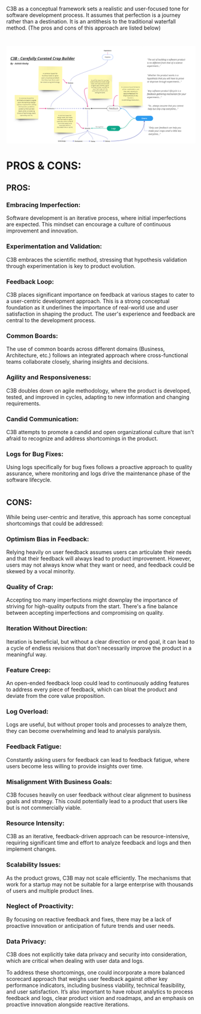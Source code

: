 C3B as a conceptual framework sets a realistic and user-focused tone for software development process.
It assumes that perfection is a journey rather than a destination. It is an antithesis to the traditional 
waterfall method. 
(The pros and cons of this approach are listed below) 
#
![concept-design](Concept.PNG)
#

# PROS & CONS:
## PROS:

### Embracing Imperfection: 
Software development is an iterative process, where initial imperfections are expected. 
This mindset can encourage a culture of continuous improvement and innovation.

### Experimentation and Validation: 
C3B embraces the scientific method, stressing that hypothesis validation through experimentation 
is key to product evolution.

### Feedback Loop: 
C3B places significant importance on feedback at various stages to cater to a user-centric development approach. 
This is a strong conceptual foundation as it underlines the importance of real-world use and user satisfaction 
in shaping the product. The user's experience and feedback are central to the development process.

### Common Boards: 
The use of common boards across different domains (Business, Architecture, etc.) follows an integrated 
approach where cross-functional teams collaborate closely, sharing insights and decisions.

### Agility and Responsiveness: 
C3B doubles down on agile methodology, where the product is developed, tested, and improved 
in cycles, adapting to new information and changing requirements.

### Candid Communication: 
C3B attempts to promote a candid and open organizational culture that isn't afraid to recognize 
and address shortcomings in the product.

### Logs for Bug Fixes: 
Using logs specifically for bug fixes follows a proactive approach to quality assurance, 
where monitoring and logs drive the maintenance phase of the software lifecycle.

#
## CONS:
While being user-centric and iterative, this approach has some conceptual shortcomings that could be addressed:

### Optimism Bias in Feedback: 
Relying heavily on user feedback assumes users can articulate their needs and that their feedback will always 
lead to product improvement. However, users may not always know what they want or need, and feedback could be 
skewed by a vocal minority.

### Quality of Crap: 
Accepting too many imperfections might downplay the importance of striving for high-quality outputs from the start. 
There's a fine balance between accepting imperfections and compromising on quality.

### Iteration Without Direction: 
Iteration is beneficial, but without a clear direction or end goal, it can lead to a cycle of endless revisions 
that don't necessarily improve the product in a meaningful way.

### Feature Creep: 
An open-ended feedback loop could lead to continuously adding features to address every piece of feedback, 
which can bloat the product and deviate from the core value proposition.

### Log Overload: 
Logs are useful, but without proper tools and processes to analyze them, they can become overwhelming and 
lead to analysis paralysis.

### Feedback Fatigue: 
Constantly asking users for feedback can lead to feedback fatigue, where users become less willing to 
provide insights over time.

### Misalignment With Business Goals: 
C3B focuses heavily on user feedback without clear alignment to business goals and strategy. 
This could potentially lead to a product that users like but is not commercially viable.

### Resource Intensity: 
C3B as an iterative, feedback-driven approach can be resource-intensive, requiring significant time and 
effort to analyze feedback and logs and then implement changes.

### Scalability Issues: 
As the product grows, C3B may not scale efficiently. The mechanisms that work for a startup may 
not be suitable for a large enterprise with thousands of users and multiple product lines.

### Neglect of Proactivity: 
By focusing on reactive feedback and fixes, there may be a lack of proactive innovation or anticipation 
of future trends and user needs.

### Data Privacy: 
C3B does not explicitly take data privacy and security into consideration, which are critical when dealing with 
user data and logs.

To address these shortcomings, one could incorporate a more balanced scorecard approach that weighs user feedback 
against other key performance indicators, including business viability, technical feasibility, and user satisfaction. 
It’s also important to have robust analytics to process feedback and logs, clear product vision and roadmaps, 
and an emphasis on proactive innovation alongside reactive iterations.
